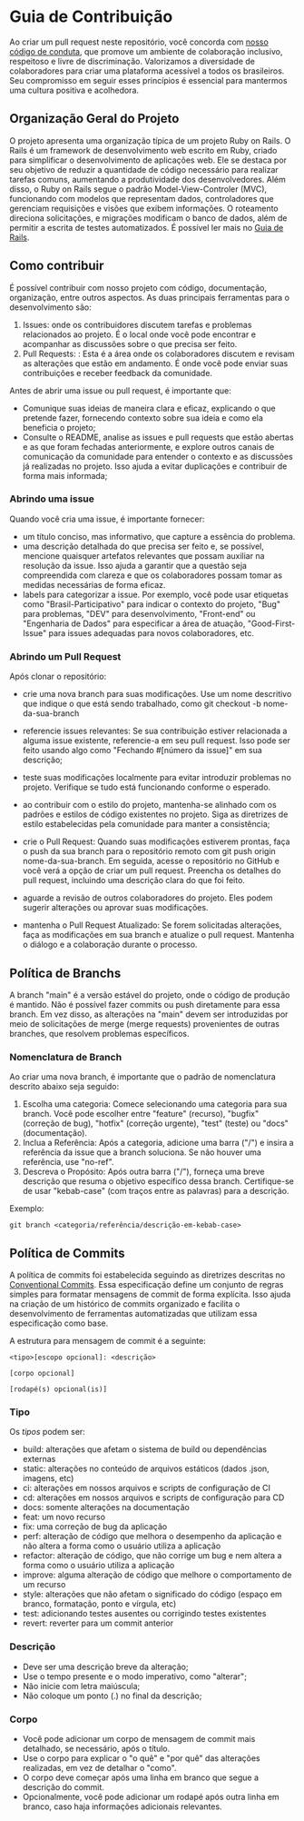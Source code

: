 # Guia de Contribuição

Ao criar um pull request neste repositório, você concorda com [nosso código de conduta](CODE-OF-CONDUCT.md), que promove um ambiente de colaboração inclusivo, respeitoso e livre de discriminação. Valorizamos a diversidade de colaboradores para criar uma plataforma acessível a todos os brasileiros. Seu compromisso em seguir esses princípios é essencial para mantermos uma cultura positiva e acolhedora.

## Organização Geral do Projeto

O projeto apresenta uma organização típica de um projeto Ruby on Rails. O Rails é um framework de desenvolvimento web escrito em Ruby, criado para simplificar o desenvolvimento de aplicações web. Ele se destaca por seu objetivo de reduzir a quantidade de código necessário para realizar tarefas comuns, aumentando a produtividade dos desenvolvedores. Além disso, o Ruby on Rails segue o padrão Model-View-Controler (MVC), funcionando com modelos que representam dados, controladores que gerenciam requisições e visões que exibem informações. O roteamento direciona solicitações, e migrações modificam o banco de dados, além de permitir a escrita de testes automatizados. É possível ler mais no [Guia de Rails](https://guides.rubyonrails.org/getting_started.html).


## Como contribuir

É possível contribuir com nosso projeto com código, documentação, organização, entre outros aspectos. As duas principais ferramentas para o desenvolvimento são:

1. Issues: onde os contribuidores discutem tarefas e problemas relacionados ao projeto. É o local onde você pode encontrar e acompanhar as discussões sobre o que precisa ser feito.
2. Pull Requests: : Esta é a área onde os colaboradores discutem e revisam as alterações que estão em andamento. É onde você pode enviar suas contribuições e receber feedback da comunidade.

Antes de abrir uma issue ou pull request, é importante que:

- Comunique suas ideias de maneira clara e eficaz, explicando o que pretende fazer, fornecendo contexto sobre sua ideia e como ela beneficia o projeto;
- Consulte o README, analise as issues e pull requests que estão abertas e as que foram fechadas anteriormente, e explore outros canais de comunicação da comunidade para entender o contexto e as discussões já realizadas no projeto. Isso ajuda a evitar duplicações e contribuir de forma mais informada;

### Abrindo uma issue

Quando você cria uma issue, é importante fornecer:
- um título conciso, mas informativo, que capture a essência do problema. 
- uma descrição detalhada do que precisa ser feito e, se possível, mencione quaisquer artefatos relevantes que possam auxiliar na resolução da issue. Isso ajuda a garantir que a questão seja compreendida com clareza e que os colaboradores possam tomar as medidas necessárias de forma eficaz.
- labels para categorizar a issue. Por exemplo, você pode usar etiquetas como "Brasil-Participativo" para indicar o contexto do projeto, "Bug" para problemas, "DEV" para desenvolvimento, "Front-end" ou "Engenharia de Dados" para especificar a área de atuação, "Good-First-Issue" para issues adequadas para novos colaboradores, etc.


### Abrindo um Pull Request

Após clonar o repositório:

- crie uma nova branch para suas modificações. Use um nome descritivo que indique o que está sendo trabalhado, como git checkout -b nome-da-sua-branch
- referencie issues relevantes: Se sua contribuição estiver relacionada a alguma issue existente, referencie-a em seu pull request. Isso pode ser feito usando algo como "Fechando #[número da issue]" em sua descrição;
- teste suas modificações localmente para evitar introduzir problemas no projeto. Verifique se tudo está funcionando conforme o esperado.
- ao contribuir com o estilo do projeto, mantenha-se alinhado com os padrões e estilos de código existentes no projeto. Siga as diretrizes de estilo estabelecidas pela comunidade para manter a consistência;
- crie o Pull Request: Quando suas modificações estiverem prontas, faça o push da sua branch para o repositório remoto com git push origin nome-da-sua-branch. Em seguida, acesse o repositório no GitHub e você verá a opção de criar um pull request. Preencha os detalhes do pull request, incluindo uma descrição clara do que foi feito.

- aguarde a revisão de outros colaboradores do projeto. Eles podem sugerir alterações ou aprovar suas modificações.

- mantenha o Pull Request Atualizado: Se forem solicitadas alterações, faça as modificações em sua branch e atualize o pull request. Mantenha o diálogo e a colaboração durante o processo.

## Política de Branchs

A branch "main" é a versão estável do projeto, onde o código de produção é mantido. Não é possível fazer commits ou push diretamente para essa branch. Em vez disso, as alterações na "main" devem ser introduzidas por meio de solicitações de merge (merge requests) provenientes de outras branches, que resolvem problemas específicos.

### Nomenclatura de Branch

Ao criar uma nova branch, é importante que o padrão de nomenclatura descrito abaixo seja seguido:

1. Escolha uma categoria: Comece selecionando uma categoria para sua branch. Você pode escolher entre "feature" (recurso), "bugfix" (correção de bug), "hotfix" (correção urgente), "test" (teste) ou "docs" (documentação).
2. Inclua a Referência: Após a categoria, adicione uma barra ("/") e insira a referência da issue que a branch soluciona. Se não houver uma referência, use "no-ref".
3. Descreva o Propósito: Após outra barra ("/"), forneça uma breve descrição que resuma o objetivo específico dessa branch. Certifique-se de usar "kebab-case" (com traços entre as palavras) para a descrição.

Exemplo:
```
git branch <categoria/referência/descrição-em-kebab-case>
```

## Política de Commits

A política de commits foi estabelecida seguindo as diretrizes descritas no [Conventional Commits](https://www.conventionalcommits.org/pt-br/v1.0.0/). Essa especificação define um conjunto de regras simples para formatar mensagens de commit de forma explícita. Isso ajuda na criação de um histórico de commits organizado e facilita o desenvolvimento de ferramentas automatizadas que utilizam essa especificação como base.

A estrutura para mensagem de commit é a seguinte:
```
<tipo>[escopo opcional]: <descrição>

[corpo opcional]

[rodapé(s) opcional(is)]
```

### Tipo

Os *tipos* podem ser:

- build: alterações que afetam o sistema de build ou dependências externas
- static: alterações no conteúdo de arquivos estáticos (dados .json, imagens, etc)
- ci: alterações em nossos arquivos e scripts de configuração de CI
- cd: alterações em nossos arquivos e scripts de configuração para CD
- docs: somente alterações na documentação
- feat: um novo recurso
- fix: uma correção de bug da aplicação
- perf: alteração de código que melhora o desempenho da aplicação e não altera a forma como o usuário utiliza a aplicação
- refactor: alteração de código, que não corrige um bug e nem altera a forma como o usuário utiliza a aplicação
- improve: alguma alteração de código que melhore o comportamento de um recurso
- style: alterações que não afetam o significado do código (espaço em branco, formatação, ponto e vírgula, etc)
- test: adicionando testes ausentes ou corrigindo testes existentes
- revert: reverter para um commit anterior

### Descrição

- Deve ser uma descrição breve da alteração;
- Use o tempo presente e o modo imperativo, como "alterar";
- Não inicie com letra maiúscula;
- Não coloque um ponto (.) no final da descrição;

### Corpo

- Você pode adicionar um corpo de mensagem de commit mais detalhado, se necessário, após o título.
- Use o corpo para explicar o "o quê" e "por quê" das alterações realizadas, em vez de detalhar o "como".
- O corpo deve começar após uma linha em branco que segue a descrição do commit.
- Opcionalmente, você pode adicionar um rodapé após outra linha em branco, caso haja informações adicionais relevantes.
